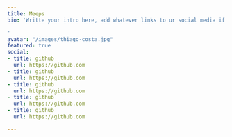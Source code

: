 ```yaml
---
title: Meeps
bio: 'Writte your intro here, add whatever links to ur social media if u like too

'
avatar: "/images/thiago-costa.jpg"
featured: true
social:
- title: github
  url: https://github.com
- title: github
  url: https://github.com
- title: github
  url: https://github.com
- title: github
  url: https://github.com
- title: github
  url: https://github.com

---
```

